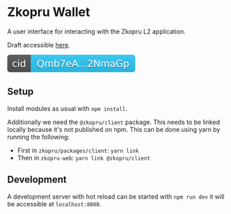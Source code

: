 # Zkopru Wallet

A user interface for interacting with the Zkopru L2 application.

Draft accessible [here](https://zkopru.tubby.cloud/).

[![](./ipfs_badge.svg)](https://ipfs.tubby.cloud/ipfs/Qmb7eArt2A13mBgrAjKwnR2AXg5cU5AAefWxAMS2NmaGp7) <!-- badge -->

## Setup

Install modules as usual with `npm install`.

Additionally we need the `@zkopru/client` package. This needs to be linked locally because it's not published on npm. This can be done using yarn by running the following:

- First in `zkopru/packages/client`: `yarn link`
- Then in `zkopru-web`: `yarn link @zkopru/client`

## Development

A development server with hot reload can be started with `npm run dev` it will be accessible at `localhost:8080`.
